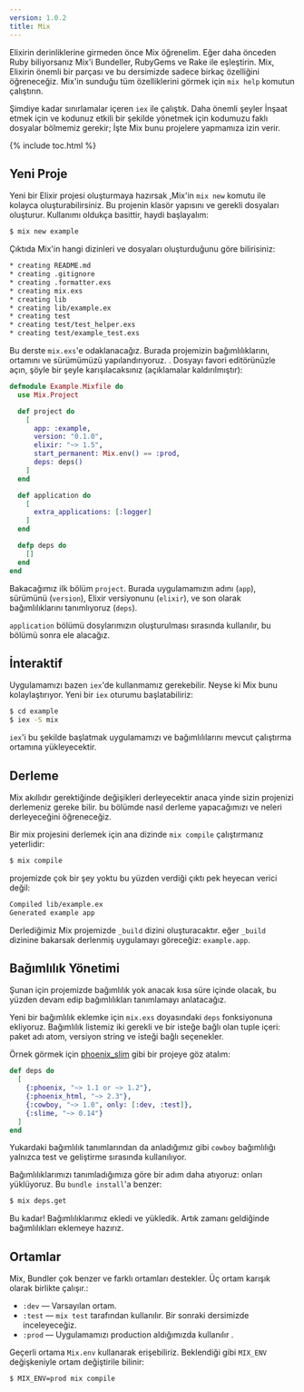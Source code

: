 ```yaml
---
version: 1.0.2
title: Mix
---
```


Elixirin derinliklerine girmeden önce Mix öğrenelim. Eğer daha önceden Ruby biliyorsanız Mix'i Bundeller, RubyGems ve Rake ile eşleştirin. Mix, Elixirin önemli bir parçası ve bu dersimizde sadece birkaç özelliğini öğreneceğiz. Mix'in sunduğu tüm özelliklerini görmek için `mix help` komutun çalıştırın.

Şimdiye kadar sınırlamalar içeren  `iex` ile çalıştık. Daha önemli şeyler İnşaat etmek için ve kodunuz etkili bir şekilde yönetmek için kodumuzu faklı dosyalar bölmemiz gerekir; İşte Mix bunu projelere yapmamıza izin verir.

{% include toc.html %}

## Yeni Proje

Yeni bir Elixir projesi oluşturmaya hazırsak ,Mix'in  `mix new` komutu ile kolayca oluşturabilirsiniz. Bu projenin klasör yapısını ve gerekli dosyaları oluşturur. Kullanımı oldukça basittir, haydi başlayalım:

```bash
$ mix new example
```

Çıktıda Mix'in hangi dizinleri ve dosyaları oluşturduğunu göre bilirisiniz:

```bash
* creating README.md
* creating .gitignore
* creating .formatter.exs
* creating mix.exs
* creating lib
* creating lib/example.ex
* creating test
* creating test/test_helper.exs
* creating test/example_test.exs
```

Bu derste `mix.exs`'e odaklanacağız. Burada projemizin bağımlılıklarını, ortamını ve sürümümüzü yapılandırıyoruz. .  Dosyayı favori editörünüzle açın, şöyle bir şeyle karışılacaksınız (açıklamalar kaldırılmıştır):

```elixir
defmodule Example.Mixfile do
  use Mix.Project

  def project do
    [
      app: :example,
      version: "0.1.0",
      elixir: "~> 1.5",
      start_permanent: Mix.env() == :prod,
      deps: deps()
    ]
  end

  def application do
    [
      extra_applications: [:logger]
    ]
  end

  defp deps do
    []
  end
end
```

Bakacağımız ilk bölüm `project`. Burada uygulamamızın adını (`app`), sürümünü (`version`), Elixir versiyonunu (`elixir`), ve son olarak bağımlılıklarını tanımlıyoruz (`deps`).

`application` bölümü dosylarımızın oluşturulması sırasında kullanılır, bu bölümü sonra ele alacağız.

## İnteraktif


Uygulamamızı bazen `iex`'de kullanmamız gerekebilir.  Neyse ki Mix bunu kolaylaştırıyor.  Yeni bir  `iex` oturumu başlatabiliriz:

```bash
$ cd example
$ iex -S mix
```

 `iex`'i bu şekilde başlatmak uygulamamızı ve bağımlılılarını mevcut çalıştırma ortamına yükleyecektir.

## Derleme

Mix akıllıdır gerektiğinde değişikleri derleyecektir anaca yinde sizin projenizi derlemeniz gereke bilir.  bu bölümde nasıl derleme yapacağımızı ve neleri derleyeceğini öğreneceğiz.

Bir mix projesini derlemek için ana dizinde `mix compile` çalıştırmanız yeterlidir:

```bash
$ mix compile
```

projemizde çok bir şey yoktu bu yüzden verdiği çıktı pek heyecan verici değil:

```bash
Compiled lib/example.ex
Generated example app
```

Derlediğimiz Mix projemizde `_build` dizini oluşturacaktır. eğer `_build` dizinine bakarsak derlenmiş uygulamayı göreceğiz: `example.app`.

## Bağımlılık Yönetimi

Şunan için projemizde bağımlılık yok anacak kısa süre içinde olacak,  bu yüzden devam edip bağımlılıkları tanımlamayı anlatacağız.

Yeni bir bağımlılık eklemke için `mix.exs` doyasındaki  `deps` fonksiyonuna ekliyoruz.  Bağımlılık listemiz iki gerekli ve bir isteğe bağlı olan tuple içeri: paket adı atom, versiyon string  ve isteği bağlı seçenekler.

Örnek görmek için [phoenix_slim](https://github.com/doomspork/phoenix_slim) gibi bir projeye göz atalım:

```elixir
def deps do
  [
    {:phoenix, "~> 1.1 or ~> 1.2"},
    {:phoenix_html, "~> 2.3"},
    {:cowboy, "~> 1.0", only: [:dev, :test]},
    {:slime, "~> 0.14"}
  ]
end
```

Yukardaki bağımlılık tanımlarından da anladığımız gibi `cowboy` bağımlılığı yalnızca test ve geliştirme sırasında kullanılıyor.

Bağımlılıklarımızı tanımladığımıza göre bir adım daha atıyoruz: onları yüklüyoruz. Bu `bundle install`'a benzer:

```bash
$ mix deps.get
```

Bu kadar!  Bağımlılıklarımız ekledi ve yükledik. Artık zamanı geldiğinde bağımlılıkları eklemeye hazırız.

## Ortamlar

Mix, Bundler çok benzer ve farklı ortamları destekler. Üç ortam karışık olarak birlikte çalışır.:

+ `:dev` — Varsayılan ortam.
+ `:test` —  `mix test` tarafından kullanılır. Bir sonraki dersimizde inceleyeceğiz.
+ `:prod` — Uygulamamızı production aldığımızda kullanılır .

Geçerli ortama `Mix.env` kullanarak erişebiliriz. Beklendiği gibi `MIX_ENV` değişkeniyle ortam değiştirile bilinir:

```bash
$ MIX_ENV=prod mix compile
```
